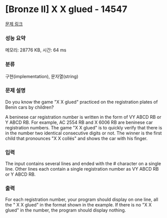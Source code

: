 # [Bronze II] X X glued - 14547 

[문제 링크](https://www.acmicpc.net/problem/14547) 

### 성능 요약

메모리: 28776 KB, 시간: 64 ms

### 분류

구현(implementation), 문자열(string)

### 문제 설명

<p>Do you know the game "X X glued" practiced on the registration plates of Benin cars by children?</p>

<p>A beninese car registration number is written in the form of VY ABCD RB or Y ABCD RB. For example, AC 2554 RB and X 6006 RB are beninese car registration numbers. The game "X X glued" is to quickly verify that there is in the number two identical consecutive digits or not. The winner is the first child that pronounces "X X collés" and shows the car with his finger.</p>

### 입력 

 <p>The input contains several lines and ended with the # character on a single line. Other lines each contain a single registration number as VY ABCD RB or Y ABCD RB.</p>

### 출력 

 <p>For each registration number, your program should display on one line, all the " X X glued" in the format shown in the example. If there is no "X X glued" in the number, the program should display nothing.</p>

